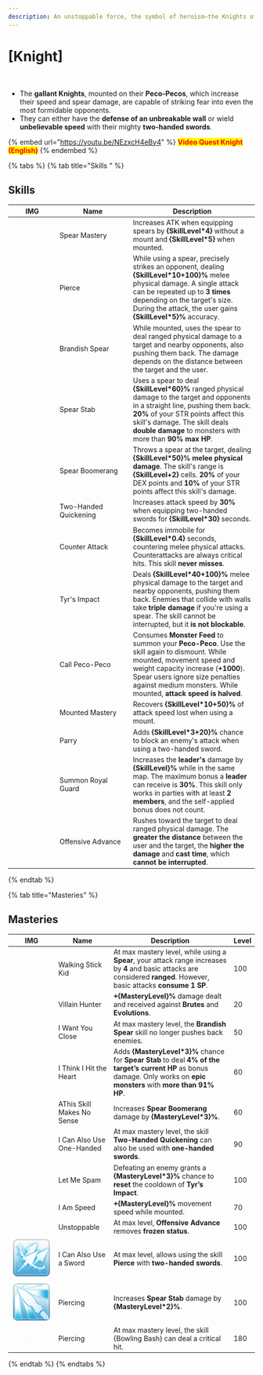 ```yaml
---
description: An unstoppable force, the symbol of heroism—the Knights of Rune-Midgard.
---
```


# \[Knight]

<figure><img src="../../.gitbook/assets/700px-1Cavaleiro.png" alt=""><figcaption></figcaption></figure>

* The **gallant Knights**, mounted on their **Peco-Pecos**, which increase their speed and spear damage, are capable of striking fear into even the most formidable opponents.
* They can either have the **defense of an unbreakable wall** or wield **unbelievable speed** with their mighty **two-handed swords**.

{% embed url="https://youtu.be/NEzxcH4eBy4" %}
<mark style="color:red;">**Video Quest Knight (English)**</mark>
{% endembed %}

{% tabs %}
{% tab title="Skills " %}
## **Skills**

<table><thead><tr><th width="84">IMG</th><th width="136">Name</th><th>Description</th></tr></thead><tbody><tr><td><img src="../../.gitbook/assets/55a.png" alt=""></td><td>Spear Mastery</td><td>Increases ATK when equipping spears by <strong>{SkillLevel*4}</strong> without a mount and <strong>{SkillLevel*5}</strong> when mounted.</td></tr><tr><td><img src="../../.gitbook/assets/56a.png" alt=""></td><td>Pierce</td><td>While using a spear, precisely strikes an opponent, dealing <strong>{SkillLevel*10+100}%</strong> melee physical damage. A single attack can be repeated up to <strong>3 times</strong> depending on the target's size. During the attack, the user gains <strong>{SkillLevel*5}%</strong> accuracy.</td></tr><tr><td><img src="../../.gitbook/assets/57a.png" alt=""></td><td>Brandish Spear</td><td>While mounted, uses the spear to deal ranged physical damage to a target and nearby opponents, also pushing them back. The damage depends on the distance between the target and the user.</td></tr><tr><td><img src="../../.gitbook/assets/58a.png" alt=""></td><td>Spear Stab</td><td>Uses a spear to deal <strong>{SkillLevel*60}%</strong> ranged physical damage to the target and opponents in a straight line, pushing them back. <strong>20%</strong> of your STR points affect this skill's damage. The skill deals <strong>double damage</strong> to monsters with more than <strong>90% max HP</strong>.</td></tr><tr><td><img src="../../.gitbook/assets/59a.png" alt=""></td><td>Spear Boomerang</td><td>Throws a spear at the target, dealing <strong>{SkillLevel*50}% melee physical damage</strong>. The skill's range is <strong>{SkillLevel+2}</strong> cells. <strong>20%</strong> of your DEX points and <strong>10%</strong> of your STR points affect this skill's damage.</td></tr><tr><td><img src="../../.gitbook/assets/60a.png" alt=""></td><td>Two-Handed Quickening</td><td>Increases attack speed by <strong>30%</strong> when equipping two-handed swords for <strong>{SkillLevel*30}</strong> seconds.</td></tr><tr><td><img src="../../.gitbook/assets/61a.png" alt=""></td><td>Counter Attack</td><td>Becomes immobile for <strong>{SkillLevel*0.4}</strong> seconds, countering melee physical attacks. Counterattacks are always critical hits. This skill <strong>never misses</strong>.</td></tr><tr><td><img src="../../.gitbook/assets/62a.png" alt=""></td><td>Tyr's Impact</td><td>Deals <strong>{SkillLevel*40+100}%</strong> melee physical damage to the target and nearby opponents, pushing them back. Enemies that collide with walls take <strong>triple damage</strong> if you're using a spear. The skill cannot be interrupted, but it <strong>is not blockable</strong>.</td></tr><tr><td><img src="../../.gitbook/assets/63a.png" alt=""></td><td>Call Peco-Peco</td><td>Consumes <strong>Monster Feed</strong> to summon your <strong>Peco-Peco</strong>. Use the skill again to dismount. While mounted, movement speed and weight capacity increase (<strong>+1000</strong>). Spear users ignore size penalties against medium monsters. While mounted, <strong>attack speed is halved</strong>.</td></tr><tr><td><img src="../../.gitbook/assets/64a.png" alt=""></td><td>Mounted Mastery</td><td>Recovers <strong>{SkillLevel*10+50}%</strong> of attack speed lost when using a mount.</td></tr><tr><td><img src="../../.gitbook/assets/356a.png" alt=""></td><td>Parry</td><td>Adds <strong>{SkillLevel*3+20}%</strong> chance to block an enemy's attack when using a two-handed sword.</td></tr><tr><td><img src="../../.gitbook/assets/776a.png" alt=""></td><td>Summon Royal Guard</td><td>Increases the <strong>leader's</strong> damage by <strong>{SkillLevel}%</strong> while in the same map. The maximum bonus a <strong>leader</strong> can receive is <strong>30%</strong>. This skill only works in parties with at least <strong>2 members</strong>, and the self-applied bonus does not count.</td></tr><tr><td><img src="../../.gitbook/assets/1001a.png" alt=""></td><td>Offensive Advance</td><td>Rushes toward the target to deal ranged physical damage. The <strong>greater the distance</strong> between the user and the target, the <strong>higher the damage</strong> and <strong>cast time</strong>, which <strong>cannot be interrupted</strong>.</td></tr></tbody></table>
{% endtab %}

{% tab title="Masteries" %}
## Masteries

<table><thead><tr><th width="84">IMG</th><th width="124">Name</th><th width="389">Description</th><th>Level</th></tr></thead><tbody><tr><td><img src="../../.gitbook/assets/55a.png" alt=""></td><td>Walking Stick Kid</td><td>At max mastery level, while using a <strong>Spear</strong>, your attack range increases by <strong>4</strong> and basic attacks are considered <strong>ranged</strong>. However, basic attacks <strong>consume 1 SP</strong>.</td><td>100</td></tr><tr><td><img src="../../.gitbook/assets/56a.png" alt=""></td><td>Villain Hunter</td><td><strong>+{MasteryLevel}%</strong> damage dealt and received against <strong>Brutes</strong> and <strong>Evolutions</strong>.</td><td>20</td></tr><tr><td><img src="../../.gitbook/assets/57a.png" alt=""></td><td>I Want You Close</td><td>At max mastery level, the <strong>Brandish Spear</strong> skill no longer pushes back enemies.</td><td>50</td></tr><tr><td><img src="../../.gitbook/assets/58a.png" alt=""></td><td>I Think I Hit the Heart</td><td>Adds <strong>{MasteryLevel*3}%</strong> chance for <strong>Spear Stab</strong> to deal <strong>4% of the target’s current HP</strong> as bonus damage. Only works on <strong>epic monsters</strong> with <strong>more than 91% HP</strong>.</td><td>60</td></tr><tr><td><img src="../../.gitbook/assets/59a.png" alt=""></td><td>AThis Skill Makes No Sense</td><td>Increases <strong>Spear Boomerang</strong> damage by <strong>{MasteryLevel*3}%</strong>.</td><td>60</td></tr><tr><td><img src="../../.gitbook/assets/60a.png" alt=""></td><td>I Can Also Use One-Handed</td><td>At max mastery level, the skill <strong>Two-Handed Quickening</strong> can also be used with <strong>one-handed swords</strong>.</td><td>90</td></tr><tr><td><img src="../../.gitbook/assets/62a.png" alt=""></td><td>Let Me Spam</td><td>Defeating an enemy grants a <strong>{MasteryLevel*3}%</strong> chance to <strong>reset</strong> the cooldown of <strong>Tyr’s Impact</strong>.</td><td>100</td></tr><tr><td><img src="../../.gitbook/assets/63a.png" alt=""></td><td>I Am Speed</td><td><strong>+{MasteryLevel}%</strong> movement speed while mounted.</td><td>70</td></tr><tr><td><img src="../../.gitbook/assets/1001a.png" alt=""></td><td>Unstoppable</td><td>At max level, <strong>Offensive Advance</strong> removes <strong>frozen status</strong>.</td><td>100</td></tr><tr><td><img src="../../.gitbook/assets/image (2) (1) (1) (1) (1).png" alt="" data-size="original"></td><td>I Can Also Use a Sword</td><td>At max level, allows using the skill <strong>Pierce</strong> with <strong>two-handed swords</strong>.</td><td>100</td></tr><tr><td><img src="../../.gitbook/assets/image (3) (1) (1) (1).png" alt="" data-size="original"></td><td>Piercing</td><td>Increases <strong>Spear Stab</strong> damage by <strong>{MasteryLevel*2}%</strong>.</td><td>100</td></tr><tr><td><div><figure><img src="../../.gitbook/assets/image (4) (1) (1) (1).png" alt=""><figcaption></figcaption></figure></div></td><td>Piercing</td><td>At max mastery level, the skill {Bowling Bash} can deal a critical hit.</td><td>180</td></tr></tbody></table>
{% endtab %}
{% endtabs %}
